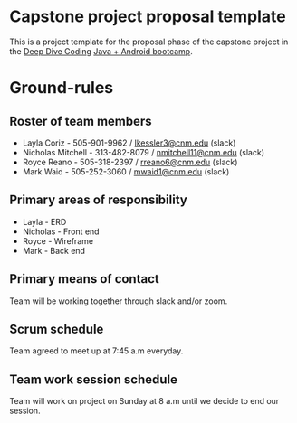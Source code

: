 # Capstone project proposal template

This is a project template for the proposal phase of the capstone project in the [Deep Dive Coding](https://deepdivecoding.com/) [Java + Android bootcamp](https://deepdivecoding.com/java-android/).

# Ground-rules

## Roster of team members
  * Layla Coriz - 505-901-9962 / lkessler3@cnm.edu (slack)
  * Nicholas Mitchell - 313-482-8079 / nmitchell11@cnm.edu (slack)
  * Royce Reano - 505-318-2397 / rreano6@cnm.edu (slack)
  * Mark Waid - 505-252-3060 / mwaid1@cnm.edu (slack)


## Primary areas of responsibility

* Layla - ERD
* Nicholas - Front end
* Royce - Wireframe
* Mark - Back end

## Primary means of contact

Team will be working together through slack and/or zoom.

## Scrum schedule

Team agreed to meet up at 7:45 a.m everyday.

## Team work session schedule

Team will work on project on Sunday at 8 a.m until we decide to end our session.
